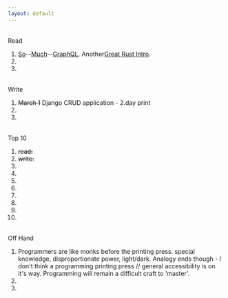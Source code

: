 ```yaml
---
layout: default
---
```



<br>Read

1. [So](https://reactjs.org/blog/2015/05/01/graphql-introduction.html)--[Much](https://36-concepts-graphql.netlify.com/)--[GraphQL](https://courses.edx.org/courses/course-v1:LinuxFoundationX+LFS141x+3T2019/course/). Another[Great Rust Intro](https://fasterthanli.me/blog/2020/a-half-hour-to-learn-rust/).
2.
3.


<br>Write

1. ~~March 1~~ Django CRUD application - 2.day print
1.
1.

<br>Top 10

1. ~~read:~~
2. ~~write:~~
3.
4.
5.
6.
7.
8.
9.
10.

<br>Off Hand

1. Programmers are like monks before the printing press. special knowledge, disproportionate power, light/dark. Analogy ends though - I don't think a programming printing press // general accessibility is on it's way. Programming will remain a difficult craft to 'master'.
1.
1.
